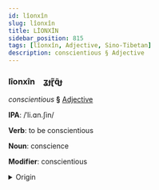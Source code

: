 ```yaml
---
id: lîonxîn
slug: lîonxîn
title: LİONXİN
sidebar_position: 815
tags: [lîonxîn, Adjective, Sino-Tibetan]
description: conscientious § Adjective
---
```


### lîonxîn&emsp;<span kind="abugida">ʓɟɽ̃ɋ̃ɟ</span>

*conscientious* **§** [Adjective](../../tags/Adjective)

**IPA**: /ˈli.ɑn.ʃin/

**Verb**: to be conscientious

**Noun**: conscience

**Modifier**: conscientious

<details>
    <summary>Origin</summary>
    Mandarin 良心 liángxīn /ljaŋ.ɕin/<br/>
    <em>Sino-Tibetan Language Family</em>
</details>